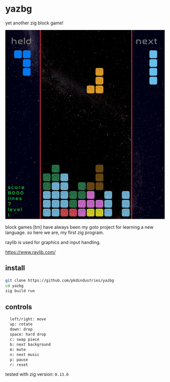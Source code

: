 # yazbg
yet another zig block game! 

![Screenshot of yazbg](screenshot.jpg)


block games [tm] have always been my goto project for learning a new language. so here we are, my first zig program.

raylib is used for graphics and input handling.

https://www.raylib.com/

## install
```bash
git clone https://github.com/pkdindustries/yazbg
cd yazbg
zig build run
```

## controls
```
  left/right: move
  up: rotate
  down: drop
  space: hard drop
  c: swap piece
  b: next background
  m: mute
  n: next music
  p: pause
  r: reset
```

tested with zig version: `0.13.0`
